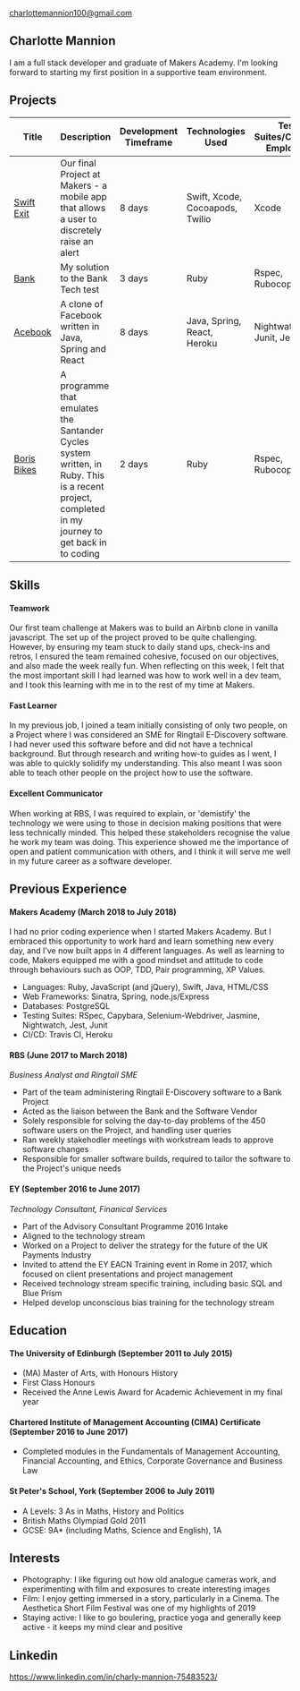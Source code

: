 charlottemannion100@gmail.com

## Charlotte Mannion

I am a full stack developer and graduate of Makers Academy. I'm looking forward to starting my first position in a supportive team environment.

## Projects
| Title | Description | Development Timeframe | Technologies Used | Test Suites/CIs/CDs Employed |
|--|--|--|--|--|
| [Swift Exit](https://github.com/habin-isa/Angelos) | Our final Project at Makers - a mobile app that allows a user to discretely raise an alert | 8 days | Swift, Xcode, Cocoapods, Twilio | Xcode |
| [Bank](https://github.com/CharlyMannion/bank-tech-test) | My solution to the Bank Tech test | 3 days | Ruby | Rspec, Rubocop |
| [Acebook](https://github.com/anderscodes/mother_acebook) | A clone of Facebook written in Java, Spring and React | 8 days | Java, Spring, React, Heroku | Nightwatch, Junit, Jest | 
| [Boris Bikes](https://github.com/CharlyMannion/bb_solo) | A programme that emulates the Santander Cycles system written, in Ruby. This is a recent project, completed in my journey to get back in to coding | 2 days | Ruby | Rspec, Rubocop | 

## Skills

#### Teamwork

Our first team challenge at Makers was to build an Airbnb clone in vanilla javascript. The set up of the project proved to be quite challenging. However, by ensuring my team stuck to daily stand ups, check-ins and retros, I ensured the team remained cohesive, focused on our objectives, and also made the week really fun. When reflecting on this week, I felt that the most important skill I had learned was how to work well in a dev team, and I took this learning with me in to the rest of my time at Makers.
 
#### Fast Learner

In my previous job, I joined a team initially consisting of only two people, on a Project where I was considered an SME for Ringtail E-Discovery software. I had never used this software before and did not have a technical background. But through research and writing how-to guides as I went, I was able to quickly solidify my understanding. This also meant I was soon able to teach other people on the project how to use the software. 

#### Excellent Communicator

When working at RBS, I was required to explain, or 'demistify' the technology we were using to those in decision making positions that were less technically minded. This helped these stakeholders recognise the value he work my team was doing.  This experience showed me the importance of open and patient communication with others, and I think it will serve me well in my future career as a software developer.  

## Previous Experience

#### Makers Academy (March 2018 to July 2018)

I had no prior coding experience when I started Makers Academy. But I embraced this opportunity to work hard and learn something new every day, and I’ve now built apps in 4 different languages.
As well as learning to code, Makers equipped me with a good mindset and attitude to code through behaviours such as OOP, TDD, Pair programming, XP Values.

* Languages: Ruby, JavaScript (and jQuery), Swift, Java, HTML/CSS
* Web Frameworks: Sinatra, Spring, node.js/Express
* Databases: PostgreSQL
* Testing Suites: RSpec, Capybara, Selenium-Webdriver, Jasmine, Nightwatch, Jest, Junit
* CI/CD: Travis CI, Heroku

#### RBS (June 2017 to March 2018)    
*Business Analyst and Ringtail SME*  
- Part of the team administering Ringtail E-Discovery software to a Bank Project
- Acted as the liaison between the Bank and the Software Vendor
- Solely responsible for solving the day-to-day problems of the 450 software users on the Project, and handling user queries
- Ran weekly stakehodler meetings with workstream leads to approve software changes
- Responsible for smaller software builds, required to tailor the software to the Project's unique needs

#### EY (September 2016 to June 2017)   
*Technology Consultant, Finanical Services*  
- Part of the Advisory Consultant Programme 2016 Intake
- Aligned to the technology stream
- Worked on a Project to deliver the strategy for the future of the UK Payments Industry
- Invited to attend the EY EACN Training event in Rome in 2017, which focused on client presentations and project management
- Received technology stream specific training, including basic SQL and Blue Prism
- Helped develop unconscious bias training for the technology stream

## Education

#### The University of Edinburgh (September 2011 to July 2015)

- (MA) Master of Arts, with Honours History
- First Class Honours
- Received the Anne Lewis Award for Academic Achievement in my final year

#### Chartered Institute of Management Accounting (CIMA) Certificate (September 2016 to June 2017)
- Completed modules in the Fundamentals of Management Accounting, Financial Accounting,
and Ethics, Corporate Governance and Business Law

#### St Peter's School, York (September 2006 to July 2011)
- A Levels: 3 As in Maths, History and Politics
- British Maths Olympiad Gold 2011
- GCSE: 9A* (including Maths, Science and English), 1A

## Interests
- Photography: I like figuring out how old analogue cameras work, and experimenting with film and exposures to create interesting images
- Film: I enjoy getting immersed in a story, particularly in a Cinema. The Aesthetica Short Film Festival was one of my highlights of 2019
- Staying active: I like to go boulering, practice yoga and generally keep active - it keeps my mind clear and positive


## Linkedin 
https://www.linkedin.com/in/charly-mannion-75483523/
